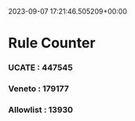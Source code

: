 2023-09-07 17:21:46.505209+00:00
# Rule Counter 
 ### UCATE : 447545

 ### Veneto : 179177

 ### Allowlist : 13930
